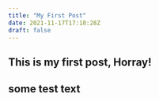 ```yaml
---
title: "My First Post"
date: 2021-11-17T17:18:28Z
draft: false
---
```



## This is my first post, Horray!

## some test text




